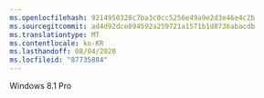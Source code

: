 ```yaml
---
ms.openlocfilehash: 9214950328c7ba3c0cc5256e49a9e2d3e46e4c2b
ms.sourcegitcommit: ad4d92dce894592a259721a1571b1d8736abacdb
ms.translationtype: MT
ms.contentlocale: ko-KR
ms.lasthandoff: 08/04/2020
ms.locfileid: "87735884"
---
```

Windows 8.1 Pro

